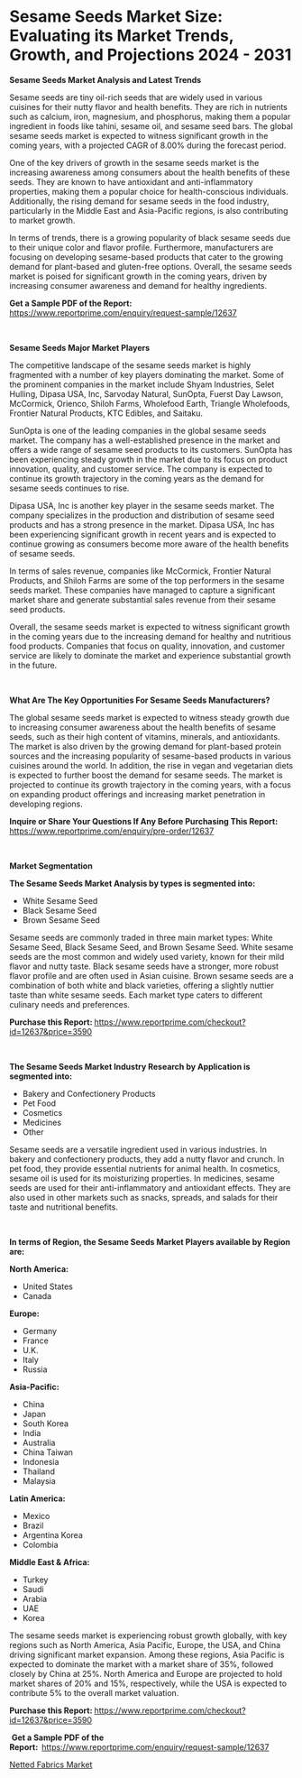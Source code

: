 <p><h1>Sesame Seeds Market Size: Evaluating its Market Trends, Growth, and Projections 2024 - 2031</h1></p><p><strong>Sesame Seeds Market Analysis and Latest Trends</strong></p>
<p><p>Sesame seeds are tiny oil-rich seeds that are widely used in various cuisines for their nutty flavor and health benefits. They are rich in nutrients such as calcium, iron, magnesium, and phosphorus, making them a popular ingredient in foods like tahini, sesame oil, and sesame seed bars. The global sesame seeds market is expected to witness significant growth in the coming years, with a projected CAGR of 8.00% during the forecast period.</p><p>One of the key drivers of growth in the sesame seeds market is the increasing awareness among consumers about the health benefits of these seeds. They are known to have antioxidant and anti-inflammatory properties, making them a popular choice for health-conscious individuals. Additionally, the rising demand for sesame seeds in the food industry, particularly in the Middle East and Asia-Pacific regions, is also contributing to market growth.</p><p>In terms of trends, there is a growing popularity of black sesame seeds due to their unique color and flavor profile. Furthermore, manufacturers are focusing on developing sesame-based products that cater to the growing demand for plant-based and gluten-free options. Overall, the sesame seeds market is poised for significant growth in the coming years, driven by increasing consumer awareness and demand for healthy ingredients.</p></p>
<p><strong>Get a Sample PDF of the Report:&nbsp;</strong> <a href="https://www.reportprime.com/enquiry/request-sample/12637">https://www.reportprime.com/enquiry/request-sample/12637</a></p>
<p>&nbsp;</p>
<p><strong>Sesame Seeds Major Market Players</strong></p>
<p><p>The competitive landscape of the sesame seeds market is highly fragmented with a number of key players dominating the market. Some of the prominent companies in the market include Shyam Industries, Selet Hulling, Dipasa USA, Inc, Sarvoday Natural, SunOpta, Fuerst Day Lawson, McCormick, Orienco, Shiloh Farms, Wholefood Earth, Triangle Wholefoods, Frontier Natural Products, KTC Edibles, and Saitaku.</p><p>SunOpta is one of the leading companies in the global sesame seeds market. The company has a well-established presence in the market and offers a wide range of sesame seed products to its customers. SunOpta has been experiencing steady growth in the market due to its focus on product innovation, quality, and customer service. The company is expected to continue its growth trajectory in the coming years as the demand for sesame seeds continues to rise.</p><p>Dipasa USA, Inc is another key player in the sesame seeds market. The company specializes in the production and distribution of sesame seed products and has a strong presence in the market. Dipasa USA, Inc has been experiencing significant growth in recent years and is expected to continue growing as consumers become more aware of the health benefits of sesame seeds.</p><p>In terms of sales revenue, companies like McCormick, Frontier Natural Products, and Shiloh Farms are some of the top performers in the sesame seeds market. These companies have managed to capture a significant market share and generate substantial sales revenue from their sesame seed products.</p><p>Overall, the sesame seeds market is expected to witness significant growth in the coming years due to the increasing demand for healthy and nutritious food products. Companies that focus on quality, innovation, and customer service are likely to dominate the market and experience substantial growth in the future.</p></p>
<p>&nbsp;</p>
<p><strong>What Are The Key Opportunities For Sesame Seeds Manufacturers?</strong></p>
<p><p>The global sesame seeds market is expected to witness steady growth due to increasing consumer awareness about the health benefits of sesame seeds, such as their high content of vitamins, minerals, and antioxidants. The market is also driven by the growing demand for plant-based protein sources and the increasing popularity of sesame-based products in various cuisines around the world. In addition, the rise in vegan and vegetarian diets is expected to further boost the demand for sesame seeds. The market is projected to continue its growth trajectory in the coming years, with a focus on expanding product offerings and increasing market penetration in developing regions.</p></p>
<p><strong>Inquire or Share Your Questions If Any Before Purchasing This Report:</strong> <a href="https://www.reportprime.com/enquiry/pre-order/12637">https://www.reportprime.com/enquiry/pre-order/12637</a></p>
<p>&nbsp;</p>
<p><strong>Market Segmentation</strong></p>
<p><strong>The Sesame Seeds Market Analysis by types is segmented into:</strong></p>
<p><ul><li>White Sesame Seed</li><li>Black Sesame Seed</li><li>Brown Sesame Seed</li></ul></p>
<p><p>Sesame seeds are commonly traded in three main market types: White Sesame Seed, Black Sesame Seed, and Brown Sesame Seed. White sesame seeds are the most common and widely used variety, known for their mild flavor and nutty taste. Black sesame seeds have a stronger, more robust flavor profile and are often used in Asian cuisine. Brown sesame seeds are a combination of both white and black varieties, offering a slightly nuttier taste than white sesame seeds. Each market type caters to different culinary needs and preferences.</p></p>
<p><strong>Purchase this Report:&nbsp;</strong><a href="https://www.reportprime.com/checkout?id=12637&price=3590">https://www.reportprime.com/checkout?id=12637&price=3590</a></p>
<p>&nbsp;</p>
<p><strong>The Sesame Seeds Market Industry Research by Application is segmented into:</strong></p>
<p><ul><li>Bakery and Confectionery Products</li><li>Pet Food</li><li>Cosmetics</li><li>Medicines</li><li>Other</li></ul></p>
<p><p>Sesame seeds are a versatile ingredient used in various industries. In bakery and confectionery products, they add a nutty flavor and crunch. In pet food, they provide essential nutrients for animal health. In cosmetics, sesame oil is used for its moisturizing properties. In medicines, sesame seeds are used for their anti-inflammatory and antioxidant effects. They are also used in other markets such as snacks, spreads, and salads for their taste and nutritional benefits.</p></p>
<p>&nbsp;</p>
<p><strong>In terms of Region, the Sesame Seeds Market Players available by Region are:</strong></p>
<p>
    <p> <strong> North America: </strong>
        <ul>
            <li>United States</li>
            <li>Canada</li>
        </ul>
        </p> 
    <p> <strong> Europe: </strong>
        <ul>
            <li>Germany</li>
            <li>France</li>
            <li>U.K.</li>
            <li>Italy</li>
            <li>Russia</li>
        </ul>
        </p> 
    <p> <strong> Asia-Pacific: </strong>
        <ul>
            <li>China</li>
            <li>Japan</li>
            <li>South Korea</li>
            <li>India</li>
            <li>Australia</li>
            <li>China Taiwan</li>
            <li>Indonesia</li>
            <li>Thailand</li>
            <li>Malaysia</li>
        </ul>
        </p> 
    <p> <strong> Latin America: </strong>
        <ul>
            <li>Mexico</li>
            <li>Brazil</li>
            <li>Argentina Korea</li>
            <li>Colombia</li>
        </ul>
        </p> 
    <p> <strong> Middle East & Africa: </strong>
        <ul>
            <li>Turkey</li>
            <li>Saudi</li>
            <li>Arabia</li>
            <li>UAE</li>
            <li>Korea</li>
        </ul>
    </p>
    </p>
<p><p>The sesame seeds market is experiencing robust growth globally, with key regions such as North America, Asia Pacific, Europe, the USA, and China driving significant market expansion. Among these regions, Asia Pacific is expected to dominate the market with a market share of 35%, followed closely by China at 25%. North America and Europe are projected to hold market shares of 20% and 15%, respectively, while the USA is expected to contribute 5% to the overall market valuation.</p></p>
<p><strong>Purchase this Report: </strong><a href="https://www.reportprime.com/checkout?id=12637&price=3590">https://www.reportprime.com/checkout?id=12637&price=3590</a></p>
<p>&nbsp;<strong>Get a Sample PDF of the Report:&nbsp;&nbsp;</strong><a href="https://www.reportprime.com/enquiry/request-sample/12637">https://www.reportprime.com/enquiry/request-sample/12637</a></p>
<p><strong></strong></p>
<p><p><a href="https://full-wildebeest-80b.notion.site/Netted-Fabrics-Market-Analysis-Examines-its-Scope-on-Growth-Opportunities-and-Forecasted-Trends-Spa-665229f2dad54421aa3fb78cca0be19c">Netted Fabrics Market</a></p></p>